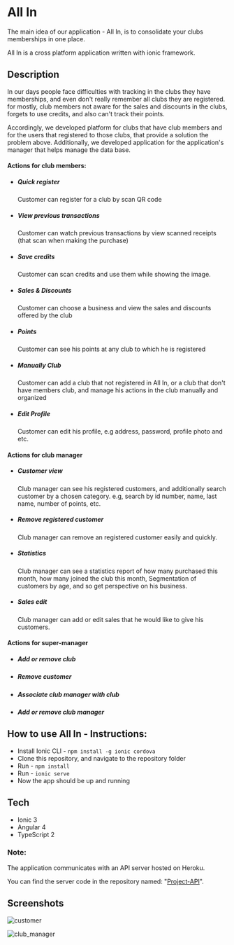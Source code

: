 # All In 

The main idea of our application - All In, is to consolidate your clubs memberships in one place.

All In is a cross platform application written with ionic framework.

## Description
In our days people face difficulties with tracking in the clubs they have memberships,
and even don't really remember all clubs they are registered.
for mostly, club members not aware for the sales and discounts in the clubs,
forgets to use credits, and also can't track their points.

Accordingly, we developed platform for clubs that have club members and for the users that registered to those clubs,
that provide a solution the problem above.
Additionally, we developed application for the application's manager that helps manage the data base.


#### Actions for club members:
* ##### Quick register

  Customer can register for a club by scan QR code

* ##### View previous transactions

  Customer can watch previous transactions by view scanned receipts (that scan when making the purchase)

* ##### Save credits

  Customer can scan credits and use them while showing the image.

* ##### Sales & Discounts

  Customer can choose a business and view the sales and discounts offered by the club

* ##### Points

  Customer can see his points at any club to which he is registered

* ##### Manually Club

  Customer can add a club that not registered in All In, or a club that don't have members club,
  and manage his actions in the club manually and organized

* ##### Edit Profile

  Customer can edit his profile, e.g address, password, profile photo and etc.

#### Actions for club manager

* ##### Customer view

  Club manager can see his registered customers, and additionally search customer by a chosen category.
  e.g, search by id number, name, last name, number of points, etc.

* ##### Remove registered customer

  Club manager can remove an registered customer easily and quickly.

* ##### Statistics

  Club manager can see a statistics report of how many purchased this month, how many joined the club this month, 
  Segmentation of customers by age, and so get perspective on his business.

* ##### Sales edit

  Club manager can add or edit sales that he would like to give his customers.

#### Actions for super-manager

* ##### Add or remove club

* ##### Remove customer

* ##### Associate club manager with club

* ##### Add or remove club manager

## How to use All In - Instructions:

* Install Ionic CLI - `npm install -g ionic cordova`
* Clone this repository, and navigate to the repository folder
* Run - `npm install`
* Run - `ionic serve`
* Now the app should be up and running

## Tech
* Ionic 3
* Angular 4
* TypeScript 2

### Note:
The application communicates with an API server hosted on Heroku.

You can find the server code in the repository named: "[Project-API](https://github.com/gallib2/Project-API)".

## Screenshots

![customer](https://user-images.githubusercontent.com/22280734/32279583-d54ebd90-bf21-11e7-8f8d-7580e664f929.png)

![club_manager](https://user-images.githubusercontent.com/22280734/32279795-5c69daa8-bf22-11e7-80c7-93312e1f043b.png)

